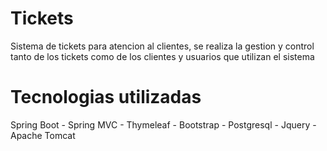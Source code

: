# Tickets
Sistema de tickets para atencion al clientes, se realiza 
la gestion y control tanto de los tickets como de los clientes
y usuarios que utilizan el sistema

# Tecnologias utilizadas
Spring Boot - Spring MVC - Thymeleaf - Bootstrap - Postgresql - Jquery - Apache Tomcat

